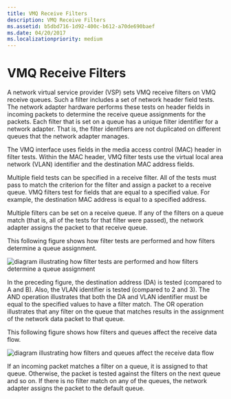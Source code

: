```yaml
---
title: VMQ Receive Filters
description: VMQ Receive Filters
ms.assetid: b5dbd716-1d92-400c-b612-a70de690baef
ms.date: 04/20/2017
ms.localizationpriority: medium
---
```


# VMQ Receive Filters





A network virtual service provider (VSP) sets VMQ receive filters on VMQ receive queues. Such a filter includes a set of network header field tests. The network adapter hardware performs these tests on header fields in incoming packets to determine the receive queue assignments for the packets. Each filter that is set on a queue has a unique filter identifier for a network adapter. That is, the filter identifiers are not duplicated on different queues that the network adapter manages.

The VMQ interface uses fields in the media access control (MAC) header in filter tests. Within the MAC header, VMQ filter tests use the virtual local area network (VLAN) identifier and the destination MAC address fields.

Multiple field tests can be specified in a receive filter. All of the tests must pass to match the criterion for the filter and assign a packet to a receive queue. VMQ filters test for fields that are equal to a specified value. For example, the destination MAC address is equal to a specified address.

Multiple filters can be set on a receive queue. If any of the filters on a queue match (that is, all of the tests for that filter were passed), the network adapter assigns the packet to that receive queue.

This following figure shows how filter tests are performed and how filters determine a queue assignment.

![diagram illustrating how filter tests are performed and how filters determine a queue assignment](images/vmqfilter.png)

In the preceding figure, the destination address (DA) is tested (compared to A and B). Also, the VLAN identifier is tested (compared to 2 and 3). The AND operation illustrates that both the DA and VLAN identifier must be equal to the specified values to have a filter match. The OR operation illustrates that any filter on the queue that matches results in the assignment of the network data packet to that queue.

This following figure shows how filters and queues affect the receive data flow.

![diagram illustrating how filters and queues affect the receive data flow](images/vmqfilterpaths.png)

If an incoming packet matches a filter on a queue, it is assigned to that queue. Otherwise, the packet is tested against the filters on the next queue and so on. If there is no filter match on any of the queues, the network adapter assigns the packet to the default queue.

 

 





